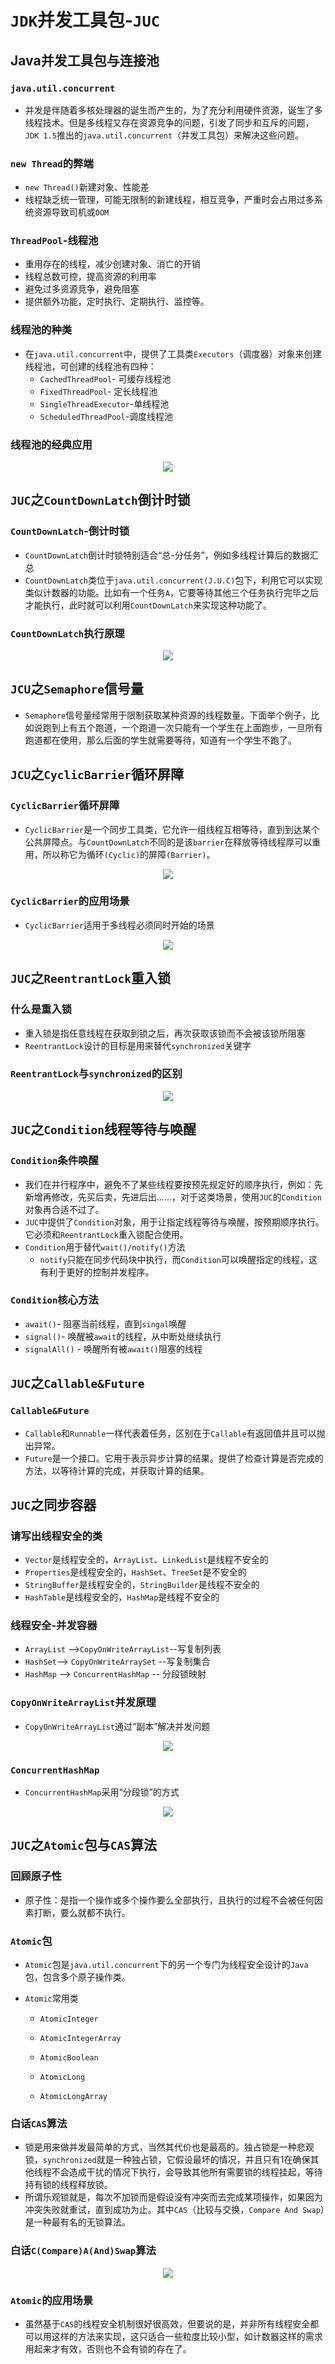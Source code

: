 # `JDK`并发工具包-`JUC`



## Java并发工具包与连接池



### `java.util.concurrent`

- 并发是伴随着多核处理器的诞生而产生的，为了充分利用硬件资源，诞生了多线程技术。但是多线程又存在资源竞争的问题，引发了同步和互斥的问题，`JDK 1.5`推出的`java.util.concurrent`（并发工具包）来解决这些问题。



### `new Thread`的弊端



- `new Thread()`新建对象、性能差
- 线程缺乏统一管理，可能无限制的新建线程，相互竞争，严重时会占用过多系统资源导致司机或`OOM`



### `ThreadPool`-线程池



- 重用存在的线程，减少创建对象、消亡的开销
- 线程总数可控，提高资源的利用率
- 避免过多资源竞争，避免阻塞
- 提供额外功能，定时执行、定期执行、监控等。



### 线程池的种类



- 在`java.util.concurrent`中，提供了工具类`Executors`（调度器）对象来创建线程池，可创建的线程池有四种：
  - `CachedThreadPool`- 可缓存线程池
  - `FixedThreadPool`- 定长线程池
  - `SingleThreadExecutor`-单线程池
  - `ScheduledThreadPool`-调度线程池



### 线程池的经典应用



<div align="center">
<img src="https://github.com/ZP-AlwaysWin/Java-Learn/blob/master/Java%E5%A4%9A%E7%BA%BF%E7%A8%8B%E4%B8%8E%E5%B9%B6%E5%8F%91/Java%E5%A4%9A%E7%BA%BF%E7%A8%8B%E4%B8%8E%E5%B9%B6%E5%8F%91%E7%9A%84%E5%9B%BE%E7%89%87/%E7%BA%BF%E7%A8%8B%E6%B1%A0%E7%9A%84%E7%BB%8F%E5%85%B8%E5%BA%94%E7%94%A8.PNG" />
</div>




## `JUC`之`CountDownLatch`倒计时锁



### `CountDownLatch`-倒计时锁



- `CountDownLatch`倒计时锁特别适合“总-分任务”，例如多线程计算后的数据汇总
- `CountDownLatch`类位于`java.util.concurrent(J.U.C)`包下，利用它可以实现类似计数器的功能。比如有一个任务`A`，它要等待其他三个任务执行完毕之后才能执行，此时就可以利用`CountDownLatch`来实现这种功能了。



### `CountDownLatch`执行原理



<div align="center">
<img src="https://github.com/ZP-AlwaysWin/Java-Learn/blob/master/Java%E5%A4%9A%E7%BA%BF%E7%A8%8B%E4%B8%8E%E5%B9%B6%E5%8F%91/Java%E5%A4%9A%E7%BA%BF%E7%A8%8B%E4%B8%8E%E5%B9%B6%E5%8F%91%E7%9A%84%E5%9B%BE%E7%89%87/CountDownLatch%E6%89%A7%E8%A1%8C%E5%8E%9F%E7%90%86.PNG" />
</div>



## `JCU`之`Semaphore`信号量



- `Semaphore`信号量经常用于限制获取某种资源的线程数量。下面举个例子，比如说跑到上有五个跑道，一个跑道一次只能有一个学生在上面跑步，一旦所有跑道都在使用，那么后面的学生就需要等待，知道有一个学生不跑了。



## `JCU`之`CyclicBarrier`循环屏障



### `CyclicBarrier`循环屏障



- `CyclicBarrier`是一个同步工具类，它允许一组线程互相等待，直到到达某个公共屏障点。与`CountDownLatch`不同的是该`barrier`在释放等待线程厚可以重用，所以称它为循环`(Cyclic)`的屏障`(Barrier)`。


<div align="center">
<img src="https://github.com/ZP-AlwaysWin/Java-Learn/blob/master/Java%E5%A4%9A%E7%BA%BF%E7%A8%8B%E4%B8%8E%E5%B9%B6%E5%8F%91/Java%E5%A4%9A%E7%BA%BF%E7%A8%8B%E4%B8%8E%E5%B9%B6%E5%8F%91%E7%9A%84%E5%9B%BE%E7%89%87/CyclicBarrier%E5%BE%AA%E7%8E%AF%E5%B1%8F%E9%9A%9C.PNG" />
</div>

### `CyclicBarrier`的应用场景



- `CyclicBarrier`适用于多线程必须同时开始的场景

<div align="center">
<img src="https://github.com/ZP-AlwaysWin/Java-Learn/blob/master/Java%E5%A4%9A%E7%BA%BF%E7%A8%8B%E4%B8%8E%E5%B9%B6%E5%8F%91/Java%E5%A4%9A%E7%BA%BF%E7%A8%8B%E4%B8%8E%E5%B9%B6%E5%8F%91%E7%9A%84%E5%9B%BE%E7%89%87/CyclicBarrier%E7%9A%84%E5%BA%94%E7%94%A8%E5%9C%BA%E6%99%AF.PNG" />
</div>




## `JUC`之`ReentrantLock`重入锁



### 什么是重入锁



- 重入锁是指任意线程在获取到锁之后，再次获取该锁而不会被该锁所阻塞
- `ReentrantLock`设计的目标是用来替代`synchronized`关键字



### `ReentrantLock`与`synchronized`的区别



<div align="center">
<img src="https://github.com/ZP-AlwaysWin/Java-Learn/blob/master/Java%E5%A4%9A%E7%BA%BF%E7%A8%8B%E4%B8%8E%E5%B9%B6%E5%8F%91/Java%E5%A4%9A%E7%BA%BF%E7%A8%8B%E4%B8%8E%E5%B9%B6%E5%8F%91%E7%9A%84%E5%9B%BE%E7%89%87/ReentrantLock%E4%B8%8Esynchronized%E7%9A%84%E5%8C%BA%E5%88%AB.PNG" />
</div>



## `JUC`之`Condition`线程等待与唤醒



### `Condition`条件唤醒



- 我们在并行程序中，避免不了某些线程要按预先规定好的顺序执行，例如：先新增再修改，先买后卖，先进后出......，对于这类场景，使用`JUC`的`Condition`对象再合适不过了。
- `JUC`中提供了`Condition`对象，用于让指定线程等待与唤醒，按预期顺序执行。它必须和`ReentrantLock`重入锁配合使用。
- `Condition`用于替代`wait()/notify()`方法
  - `notify`只能在同步代码块中执行，而`Condition`可以唤醒指定的线程，这有利于更好的控制并发程序。



### `Condition`核心方法



- `await()`- 阻塞当前线程，直到`singal`唤醒
- `signal()`- 唤醒被`await`的线程，从中断处继续执行
- `signalAll()` - 唤醒所有被`await()`阻塞的线程



## `JUC`之`Callable&Future`



### `Callable&Future`



- `Callable`和`Runnable`一样代表着任务，区别在于`Callable`有返回值并且可以抛出异常。
- `Future`是一个接口。它用于表示异步计算的结果。提供了检查计算是否完成的方法，以等待计算的完成，并获取计算的结果。



## `JUC`之同步容器



### 请写出线程安全的类



- `Vector`是线程安全的，`ArrayList`、`LinkedList`是线程不安全的
- `Properties`是线程安全的，`HashSet`、`TreeSet`是不安全的
- `StringBuffer`是线程安全的，`StringBuilder`是线程不安全的
- `HashTable`是线程安全的，`HashMap`是线程不安全的



### 线程安全-并发容器



- `ArrayList` -->`CopyOnWriteArrayList`--写复制列表
- `HashSet`--> `CopyOnWriteArraySet` --写复制集合
- `HashMap` --> `ConcurrentHashMap` -- 分段锁映射



### `CopyOnWriteArrayList`并发原理

- `CopyOnWriteArrayList`通过“副本”解决并发问题



<div align="center">
<img src="https://github.com/ZP-AlwaysWin/Java-Learn/blob/master/MyBatis%E5%AD%A6%E4%B9%A0%E7%AC%94%E8%AE%B0/MyBatis%E5%9B%BE%E7%89%87/%E9%80%86%E5%90%91%E5%B7%A5%E7%A8%8B.png" />
</div>

### `ConcurrentHashMap`

- `ConcurrentHashMap`采用“分段锁”的方式



<div align="center">
<img src="https://github.com/ZP-AlwaysWin/Java-Learn/blob/master/MyBatis%E5%AD%A6%E4%B9%A0%E7%AC%94%E8%AE%B0/MyBatis%E5%9B%BE%E7%89%87/%E9%80%86%E5%90%91%E5%B7%A5%E7%A8%8B.png" />
</div>





## `JUC`之`Atomic`包与`CAS`算法



### 回顾原子性

- 原子性：是指一个操作或多个操作要么全部执行，且执行的过程不会被任何因素打断，要么就都不执行。



### `Atomic`包



- `Atomic`包是`java.util.concurrent`下的另一个专门为线程安全设计的`Java`包，包含多个原子操作类。

- `Atomic`常用类

  - `AtomicInteger`

  - `AtomicIntegerArray`

  - `AtomicBoolean`

  - `AtomicLong`

  - `AtomicLongArray`




### 白话`CAS`算法



- 锁是用来做并发最简单的方式，当然其代价也是最高的。独占锁是一种悲观锁，`synchronized`就是一种独占锁，它假设最坏的情况，并且只有1在确保其他线程不会造成干扰的情况下执行，会导致其他所有需要锁的线程挂起，等待持有锁的线程释放锁。
- 所谓乐观锁就是，每次不加锁而是假设没有冲突而去完成某项操作，如果因为冲突失败就重试，直到成功为止。其中`CAS`（比较与交换，`Compare And Swap`）是一种最有名的无锁算法。



### 白话`C(Compare)A(And)Swap`算法

<div align="center">
<img src="https://github.com/ZP-AlwaysWin/Java-Learn/blob/master/MyBatis%E5%AD%A6%E4%B9%A0%E7%AC%94%E8%AE%B0/MyBatis%E5%9B%BE%E7%89%87/%E9%80%86%E5%90%91%E5%B7%A5%E7%A8%8B.png" />
</div>



### `Atomic`的应用场景



- 虽然基于`CAS`的线程安全机制很好很高效，但要说的是，并非所有线程安全都可以用这样的方法来实现，这只适合一些粒度比较小型，如计数器这样的需求用起来才有效，否则也不会有锁的存在了。



